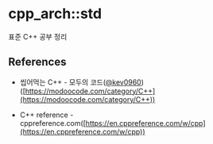# cpp_arch::std

표준 C++ 공부 정리


## References

- 씹어먹는 C++ - 모두의 코드([@kev0960](https://github.com/kev0960))([https://modoocode.com/category/C++](https://modoocode.com/category/C++))

- C++ reference - cppreference.com([https://en.cppreference.com/w/cpp](https://en.cppreference.com/w/cpp))
